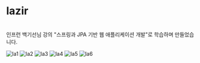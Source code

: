 # lazir
\
인프런 백기선님 강의 "스프링과 JPA 기반 웹 애플리케이션 개발"로 학습하며 만들었습니다.

![la1](https://user-images.githubusercontent.com/78904413/149943348-db32ccf5-dded-4b59-a86e-15d9972f2fe3.jpg)
![la2](https://user-images.githubusercontent.com/78904413/149943364-8434013a-1328-46ae-a558-30cbbaabd72a.jpg)
![la3](https://user-images.githubusercontent.com/78904413/149943385-1fde936f-9766-45a7-9d0e-b6aa572df9ca.jpg)
![la4](https://user-images.githubusercontent.com/78904413/149943399-3b226f4e-d549-4dc4-8e3b-28c123ee67ad.jpg)
![la5](https://user-images.githubusercontent.com/78904413/149943412-ce7f6076-f7b2-4490-aa82-c57f7c69f890.jpg)
![la6](https://user-images.githubusercontent.com/78904413/149943442-edf99f82-9a01-4f11-a8b1-2c62fd28c91a.jpg)
